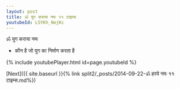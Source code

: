 ```yaml
---
layout: post
title: ॐ युग कराया नमः ११ टाइम्स
youtubeId: L5YKh_NejKc
---
```

 
 
 ॐ युग कराया नमः  
 
 -  कौन है जो युग का निर्माण करता है 
 
  
 
  
 
 
 
 
 
 


{% include youtubePlayer.html id=page.youtubeId %}
 
[Next]({{ site.baseurl }}{% link  split2/_posts/2014-09-22-ॐ हरये नमः ११ टाइम्स.md%})
 
